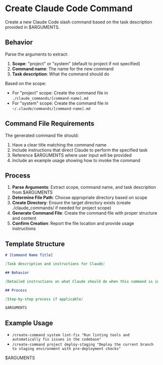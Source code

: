 # Create Claude Code Command

Create a new Claude Code slash command based on the task description provided in $ARGUMENTS.

## Behavior

Parse the arguments to extract:

1. **Scope**: "project" or "system" (default to project if not specified)
2. **Command name**: The name for the new command
3. **Task description**: What the command should do

Based on the scope:

- For "project" scope: Create the command file in `./claude_commands/[command-name].md`
- For "system" scope: Create the command file in `~/.claude/commands/[command-name].md`

## Command File Requirements

The generated command file should:

1. Have a clear title matching the command name
2. Include instructions that direct Claude to perform the specified task
3. Reference $ARGUMENTS where user input will be provided
4. Include an example usage showing how to invoke the command

## Process

1. **Parse Arguments**: Extract scope, command name, and task description from $ARGUMENTS
2. **Determine File Path**: Choose appropriate directory based on scope
3. **Create Directory**: Ensure the target directory exists (create ./claude_commands/ if needed for project scope)
4. **Generate Command File**: Create the command file with proper structure and content
5. **Confirm Creation**: Report the file location and provide usage instructions

## Template Structure

```markdown
# [Command Name Title]

[Task description and instructions for Claude]

## Behavior

[Detailed instructions on what Claude should do when this command is invoked]

## Process

[Step-by-step process if applicable]

$ARGUMENTS
```

## Example Usage

- `/create-command system lint-fix "Run linting tools and automatically fix issues in the codebase"`
- `/create-command project deploy-staging "Deploy the current branch to staging environment with pre-deployment checks"`

$ARGUMENTS
